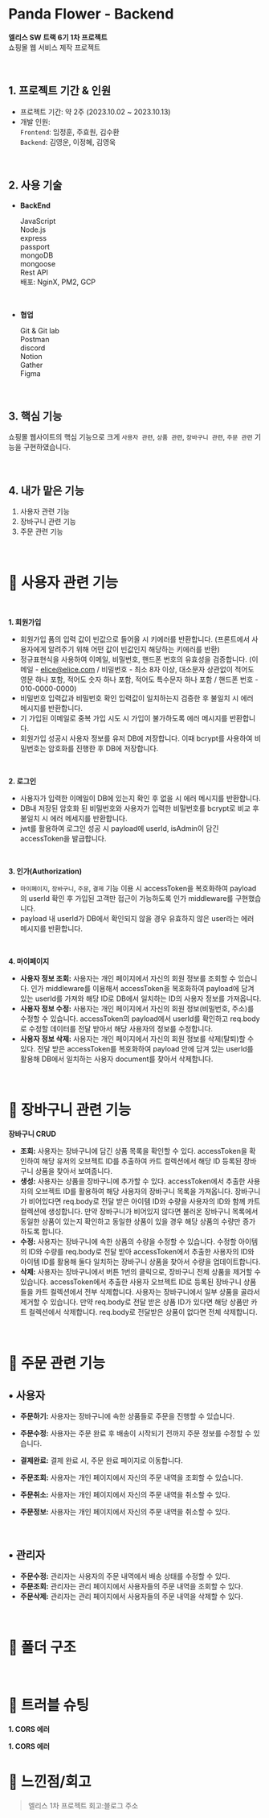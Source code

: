 # Panda Flower - Backend

**엘리스 SW 트랙 6기 1차 프로젝트** <br>
쇼핑몰 웹 서비스 제작 프로젝트 <br>

<br>

## 1. 프로젝트 기간 & 인원

- 프로젝트 기간: 약 2주 (2023.10.02 ~ 2023.10.13)
- 개발 인원:  
  `Frontend`: 임정훈, 주효원, 김수환 <br>
  `Backend`: 김영운, 이정혜, 김영욱 <br>

<br>

## 2. 사용 기술

- **BackEnd** <br>

  JavaScript <br>
  Node.js <br>
  express <br>
  passport <br>
  mongoDB <br>
  mongoose <br>
  Rest API <br>
  배포: NginX, PM2, GCP

<br>

- **협업** <br>

  Git & Git lab <br>
  Postman <br>
  discord <br>
  Notion <br>
  Gather <br>
  Figma

<br>

## 3. 핵심 기능

쇼핑몰 웹사이트의 핵심 기능으로 크게 `사용자 관련`, `상품 관련`, `장바구니 관련`, `주문 관련` 기능을 구현하였습니다.

<br>

## 4. 내가 맡은 기능

1. 사용자 관련 기능 <br>
2. 장바구니 관련 기능 <br>
3. 주문 관련 기능 <br>

<br>

# 📍 사용자 관련 기능

<br>

**1. 회원가입**

- 회원가입 폼의 입력 값이 빈값으로 들어올 시 키에러를 반환합니다. (프론트에서 사용자에게 알려주기 위해 어떤 값이 빈값인지 해당하는 키에러를 반환)
- 정규표현식을 사용하여 이메일, 비밀번호, 핸드폰 번호의 유효성을 검증합니다. (이메일 - elice@elice.com / 비밀번호 - 최소 8자 이상, 대소문자 상관없이 적어도 영문 하나 포함, 적어도 숫자 하나 포함, 적어도 특수문자 하나 포함 / 핸드폰 번호 - 010-0000-0000)
- 비밀번호 입력값과 비밀번호 확인 입력값이 일치하는지 검증한 후 불일치 시 에러 메시지를 반환합니다.
- 기 가입된 이메일로 중복 가입 시도 시 가입이 불가하도록 에러 메시지를 반환합니다.
- 회원가입 성공시 사용자 정보를 유저 DB에 저장합니다. 이때 bcrypt를 사용하여 비밀번호는 암호화를 진행한 후 DB에 저장합니다.

<br>

**2. 로그인**

- 사용자가 입력한 이메일이 DB에 있는지 확인 후 없을 시 에러 메시지를 반환합니다.
- DB내 저장된 암호화 된 비밀번호와 사용자가 입력한 비밀번호를 bcrypt로 비교 후 불일치 시 에러 메세지를 반환합니다.
- jwt를 활용하여 로그인 성공 시 payload에 userId, isAdmin이 담긴 accessToken을 발급합니다.

<br> 
  
**3. 인가(Authorization)**
- `마이페이지`, `장바구니`, `주문`, `결제` 기능 이용 시 accessToken을 복호화하여 payload의 userId 확인 후 가입된 고객만 접근이 가능하도록 인가 middleware를 구현했습니다.
- payload 내 userId가 DB에서 확인되지 않을 경우 유효하지 않은 user라는 에러 메시지를 반환합니다.

<br>

**4. 마이페이지**

- **사용자 정보 조회:** 사용자는 개인 페이지에서 자신의 회원 정보를 조회할 수 있습니다. 인가 middleware를 이용해서 accessToken을 복호화하여 payload에 담겨 있는 userId를 가져와 해당 ID로 DB에서 일치하는 ID의 사용자 정보를 가져옵니다.
   <br>
- **사용자 정보 수정:** 사용자는 개인 페이지에서 자신의 회원 정보(비밀번호, 주소)를 수정할 수 있습니다. accessToken의 payload에서 userId를 확인하고 req.body로 수정할 데이터를 전달 받아서 해당 사용자의 정보를 수정합니다.
   <br>
- **사용자 정보 삭제:** 사용자는 개인 페이지에서 자신의 회원 정보를 삭제(탈퇴)할 수 있다. 전달 받은 accessToken를 복호화하여 payload 안에 담겨 있는 userId를 활용해 DB에서 일치하는 사용자 document를 찾아서 삭제합니다.

<br>

# 📍 장바구니 관련 기능

**장바구니 CRUD**

- **조회:** 사용자는 장바구니에 담긴 상품 목록을 확인할 수 있다. accessToken을 확인하여 해당 유저의 오브젝트 ID를 추출하여 카트 컬렉션에서 해당 ID 등록된 장바구니 상품을 찾아서 보여줍니다.
  <br>
- **생성:** 사용자는 상품을 장바구니에 추가할 수 있다. accessToken에서 추출한 사용자의 오브젝트 ID를 활용하여 해당 사용자의 장바구니 목록을 가져옵니다. 장바구니가 비어있다면 req.body로 전달 받은 아이템 ID와 수량을 사용자의 ID와 함께 카트 컬렉션에 생성합니다. 만약 장바구니가 비어있지 않다면 불러온 장바구니 목록에서 동일한 상품이 있는지 확인하고 동일한 상품이 있을 경우 해당 상품의 수량만 증가하도록 합니다.
  <br>
- **수정:** 사용자는 장바구니에 속한 상품의 수량을 수정할 수 있습니다. 수정할 아이템의 ID와 수량를 req.body로 전달 받아 accessToken에서 추출한 사용자의 ID와 아이템 ID를 활용해 둘다 일치하는 장바구니 상품을 찾아서 수량을 업데이트합니다.
  <br>
- **삭제:** 사용자는 장바구니에서 버튼 1번의 클릭으로, 장바구니 전체 상품을 제거할 수 있습니다. accessToken에서 추출한 사용자 오브젝트 ID로 등록된 장바구니 상품들을 카트 컬렉션에서 전부 삭제합니다. 사용자는 장바구니에서 일부 상품을 골라서 제거할 수 있습니다. 만약 req.body로 전달 받은 상품 ID가 있다면 해당 상품만 카트 컬렉션에서 삭제합니다. req.body로 전달받은 상품이 없다면 전체 삭제합니다.

<br>

# 📍 주문 관련 기능

## • 사용자

- **주문하기:** 사용자는 장바구니에 속한 상품들로 주문을 진행할 수 있습니다.
  <br>
- **주문수정:** 사용자는 주문 완료 후 배송이 시작되기 전까지 주문 정보를 수정할 수 있습니다.
  <br>
- **결제완료:** 결제 완료 시, 주문 완료 페이지로 이동합니다.
  <br>
- **주문조회:** 사용자는 개인 페이지에서 자신의 주문 내역을 조회할 수 있습니다.
  <br>
- **주문취소:** 사용자는 개인 페이지에서 자신의 주문 내역을 취소할 수 있다.
  <br>
- **주문정보:** 사용자는 개인 페이지에서 자신의 주문 내역을 취소할 수 있다.

  <br>

## • 관리자

- **주문수정:** 관리자는 사용자의 주문 내역에서 배송 상태를 수정할 수 있다.
  <br>
- **주문조회:** 관리자는 관리 페이지에서 사용자들의 주문 내역을 조회할 수 있다.
  <br>
- **주문삭제:** 관리자는 관리 페이지에서 사용자들의 주문 내역을 삭제할 수 있다.

<br>

# 📍 폴더 구조

<br>

# 📍 트러블 슈팅

**1. CORS 에러**

**1. CORS 에러**

# 📍 느낀점/회고

> 엘리스 1차 프로젝트 회고:블로그 주소
